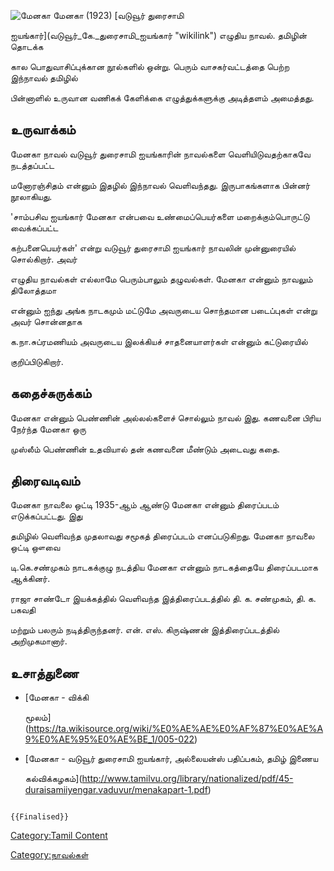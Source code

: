 ![மேனகா](Menaka.jpg "மேனகா") மேனகா (1923) [வடுவூர் துரைசாமி
ஐயங்கார்](வடுவூர்_கே._துரைசாமி_ஐயங்கார் "wikilink") எழுதிய நாவல். தமிழின் தொடக்க
கால பொதுவாசிப்புக்கான நூல்களில் ஒன்று. பெரும் வாசகர்வட்டத்தை பெற்ற இந்நாவல் தமிழில்
பின்னாளில் உருவான வணிகக் கேளிக்கை எழுத்துக்களுக்கு அடித்தளம் அமைத்தது.

## உருவாக்கம்

மேனகா நாவல் வடுவூர் துரைசாமி ஐயங்காரின் நாவல்களை வெளியிடுவதற்காகவே நடத்தப்பட்ட
மனோரஞ்சிதம் என்னும் இதழில் இந்நாவல் வெளிவந்தது. இருபாகங்களாக பின்னர் நூலாகியது.
'சாம்பசிவ ஐயங்கார் மேனகா என்பவை உண்மைப்பெயர்களை மறைக்கும்பொருட்டு வைக்கப்பட்ட
கற்பனைபெயர்கள்' என்று வடுவூர் துரைசாமி ஐயங்கார் நாவலின் முன்னுரையில் சொல்கிறார். அவர்
எழுதிய நாவல்கள் எல்லாமே பெரும்பாலும் தழுவல்கள். மேனகா என்னும் நாவலும் திலோத்தமா
என்னும் ஐந்து அங்க நாடகமும் மட்டுமே அவருடைய சொந்தமான படைப்புகள் என்று அவர் சொன்னதாக
க.நா.சுப்ரமணியம் அவருடைய இலக்கியச் சாதனையாளர்கள் என்னும் கட்டுரையில்
குறிப்பிடுகிறார்.

## கதைச்சுருக்கம்

மேனகா என்னும் பெண்ணின் அல்லல்களைச் சொல்லும் நாவல் இது. கணவனை பிரிய நேர்ந்த மேனகா ஒரு
முஸ்லீம் பெண்ணின் உதவியால் தன் கணவனை மீண்டும் அடைவது கதை.

## திரைவடிவம்

மேனகா நாவலை ஒட்டி 1935-ஆம் ஆண்டு மேனகா என்னும் திரைப்படம் எடுக்கப்பட்டது. இது
தமிழில் வெளிவந்த முதலாவது சமூகத் திரைப்படம் எனப்படுகிறது. மேனகா நாவலை ஒட்டி ஔவை
டி.கெ.சண்முகம் நாடகக்குழு நடத்திய மேனகா என்னும் நாடகத்தையே திரைப்படமாக ஆக்கினர்.
ராஜா சாண்டோ இயக்கத்தில் வெளிவந்த இத்திரைப்படத்தில் தி. க. சண்முகம், தி. க. பகவதி
மற்றும் பலரும் நடித்திருந்தனர். என். எஸ். கிருஷ்ணன் இத்திரைப்படத்தில் அறிமுகமானார்.

## உசாத்துணை

-   [மேனகா - விக்கி
    மூலம்](https://ta.wikisource.org/wiki/%E0%AE%AE%E0%AF%87%E0%AE%A9%E0%AE%95%E0%AE%BE_1/005-022)
-   [மேனகா - வடுவூர் துரைசாமி ஐயங்கார், அல்லையன்ஸ் பதிப்பகம், தமிழ் இணைய
    கல்விக்கழகம்](http://www.tamilvu.org/library/nationalized/pdf/45-duraisamiiyengar.vaduvur/menakapart-1.pdf)

```{=mediawiki}
{{Finalised}}
```
[Category:Tamil Content](Category:Tamil_Content "wikilink")
[Category:நாவல்கள்](Category:நாவல்கள் "wikilink")
